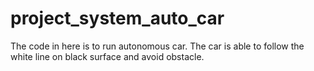 # project_system_auto_car
The code in here is to run autonomous car. The car is able to follow the white line on black surface and avoid obstacle.
